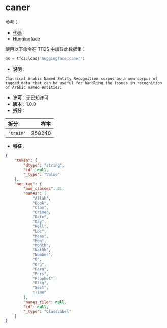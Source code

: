 # caner

参考：

- [代码](https://github.com/huggingface/datasets/blob/master/datasets/caner)
- [Huggingface](https://huggingface.co/datasets/caner)

使用以下命令在 TFDS 中加载此数据集：

```python
ds = tfds.load('huggingface:caner')
```

- **说明**：

```
Classical Arabic Named Entity Recognition corpus as a new corpus of tagged data that can be useful for handling the issues in recognition of Arabic named entities.
```

- **许可**：无已知许可
- **版本**：1.0.0
- **拆分**：

拆分 | 样本
:-- | --:
`'train'` | 258240

- **特征**：

```json
{
    "token": {
        "dtype": "string",
        "id": null,
        "_type": "Value"
    },
    "ner_tag": {
        "num_classes": 21,
        "names": [
            "Allah",
            "Book",
            "Clan",
            "Crime",
            "Date",
            "Day",
            "Hell",
            "Loc",
            "Meas",
            "Mon",
            "Month",
            "NatOb",
            "Number",
            "O",
            "Org",
            "Para",
            "Pers",
            "Prophet",
            "Rlig",
            "Sect",
            "Time"
        ],
        "names_file": null,
        "id": null,
        "_type": "ClassLabel"
    }
}
```
